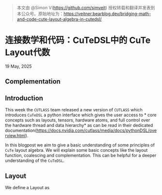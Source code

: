 > 本文由 @Simon V(https://github.com/simveit) 授权转载和翻译并发表到本公众号。原始地址为：https://veitner.bearblog.dev/bridging-math-and-code-cute-layout-algebra-in-cutedsl/

# 连接数学和代码：CuTeDSL中的 CuTe Layout代数

19 May, 2025

## Complementation

## Introduction

This week the `CUTLASS` team released a new version of `CUTLASS` which introduces `CuTeDSL` a python interface which gives the user access to * core concepts such as layouts, tensors, hardware atoms, and full control over the hardware thread and data hierarchy* as can be read in their dedicated documentation(https://docs.nvidia.com/cutlass/media/docs/pythonDSL/overview.html).

In this blogpost we aim to give a basic understanding of some principles of `CuTe` layout algebra. We will explain some basic concepts like the layout function, coalescing and complementation. This can be helpful for a deeper understanding of the `CuTeDSL`.

## Layout

We define a Layout as









